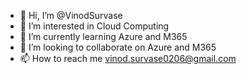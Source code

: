 - 👋 Hi, I’m @VinodSurvase
- 👀 I’m interested in Cloud Computing 
- 🌱 I’m currently learning Azure and M365
- 💞️ I’m looking to collaborate on Azure and M365
- 📫 How to reach me vinod.survase0206@gmail.com

<!---
VinodSurvase/VinodSurvase is a ✨ special ✨ repository because its `README.md` (this file) appears on your GitHub profile.
You can click the Preview link to take a look at your changes.
--->

